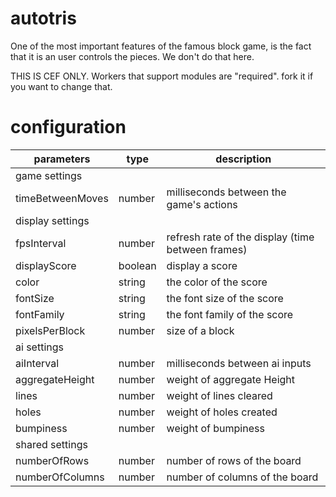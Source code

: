 # autotris
One of the most important features of the famous block game, is the fact that it is an user controls the pieces. We don't do that here.

THIS IS CEF ONLY. Workers that support modules are "required". fork it if you want to change that.

# configuration

parameters|type|description
----------|----|-----------
game settings||
timeBetweenMoves|number|milliseconds between the game's actions
display settings||
fpsInterval|number|refresh rate of the display (time between frames)
displayScore|boolean|display a score
color|string|the color of the score
fontSize|string|the font size of the score
fontFamily|string|the font family of the score
pixelsPerBlock|number|size of a block
ai settings||
aiInterval|number|milliseconds between ai inputs
aggregateHeight|number|weight of aggregate Height
lines|number| weight of lines cleared
holes|number| weight of holes created
bumpiness|number| weight of bumpiness
shared settings||
numberOfRows|number|number of rows of the board
numberOfColumns|number| number of columns of the board
